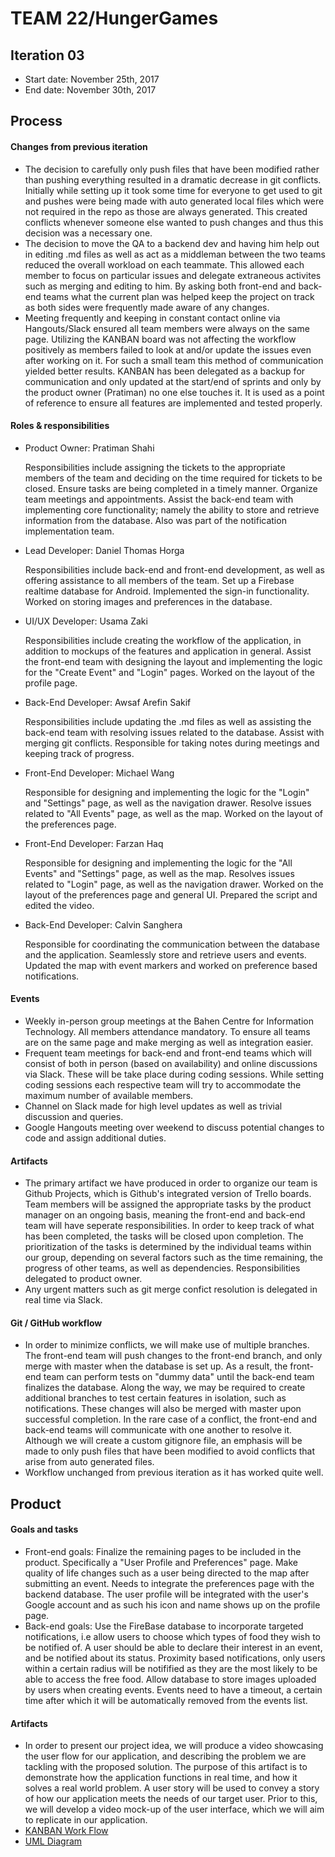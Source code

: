 # TEAM 22/HungerGames


## Iteration 03

 * Start date: November 25th, 2017
 * End date: November 30th, 2017

## Process

#### Changes from previous iteration
 
 * The decision to carefully only push files that have been modified rather than pushing everything resulted in a dramatic decrease in git conflicts. Initially while setting up it took some time for everyone to get used to git and pushes were being made with auto generated local files which were not required in the repo as those are always generated. This created conflicts whenever someone else wanted to push changes and thus this decision was a necessary one.
 * The decision to move the QA to a backend dev and having him help out in editing .md files as well as act as a middleman between the two teams reduced the overall workload on each teammate. This allowed each member to focus on particular issues and delegate extraneous activites such as merging and editing to him. By asking both front-end and back-end teams what the current plan was helped keep the project on track as both sides were frequently made aware of any changes.
 * Meeting frequently and keeping in constant contact online via Hangouts/Slack ensured all team members were always on the same page. Utilizing the KANBAN board was not affecting the workflow positively as members failed to look at and/or update the issues even after working on it. For such a small team this method of communication yielded better results. KANBAN has been delegated as a backup for communication and only updated at the start/end of sprints and only by the product owner (Pratiman) no one else touches it. It is used as a point of reference to ensure all features are implemented and tested properly.

#### Roles & responsibilities

 * Product Owner: Pratiman Shahi
 
   Responsibilities include assigning the tickets to the appropriate members of the team and deciding on the time required for tickets to be closed. Ensure tasks are being completed in a timely manner. Organize team meetings and appointments. Assist the back-end team with implementing core functionality; namely the ability to store and retrieve information from the database. Also was part of the notification implementation team.
 * Lead Developer: Daniel Thomas Horga
 
   Responsibilities include back-end and front-end development, as well as offering assistance to all members of the team. Set up a Firebase realtime database for Android. Implemented the sign-in functionality. Worked on storing images and preferences in the database.
 * UI/UX Developer: Usama Zaki
 
   Responsibilities include creating the workflow of the application, in addition to mockups of the features and application in general. Assist the front-end team with designing the layout and implementing the logic for the "Create Event" and "Login" pages. Worked on the layout of the profile page.
 * Back-End Developer: Awsaf Arefin Sakif
 
   Responsibilities include updating the .md files as well as assisting the back-end team with resolving issues related to the database. Assist with merging git conflicts. Responsible for taking notes during meetings and keeping track of progress.
 * Front-End Developer: Michael Wang
   
   Responsible for designing and implementing the logic for the "Login" and "Settings" page, as well as the navigation drawer. Resolve issues related to "All Events" page, as well as the map. Worked on the layout of the preferences page.
 * Front-End Developer: Farzan Haq
   
   Responsible for designing and implementing the logic for the "All Events" and "Settings" page, as well as the map. Resolves issues related to "Login" page, as well as the navigation drawer. Worked on the layout of the preferences page and general UI. Prepared the script and edited the video.
 * Back-End Developer: Calvin Sanghera
 
   Responsible for coordinating the communication between the database and the application. Seamlessly store and retrieve users and events. Updated the map with event markers and worked on preference based notifications.

#### Events

* Weekly in-person group meetings at the Bahen Centre for Information Technology. All members attendance mandatory. To ensure all teams are on the same page and make merging as well as integration easier.
* Frequent team meetings for back-end and front-end teams which will consist of both in person (based on availability) and online discussions via Slack. These will be take place during coding sessions. While setting coding sessions each respective team will try to accommodate the maximum number of available members.
* Channel on Slack made for high level updates as well as trivial discussion and queries.
* Google Hangouts meeting over weekend to discuss potential changes to code and assign additional duties.
 
#### Artifacts    
   
 * The primary artifact we have produced in order to organize our team is Github Projects, which is Github's integrated version of Trello boards. Team members will be assigned the appropriate tasks by the product manager on an ongoing basis, meaning the front-end and back-end team will have seperate responsibilities.  In order to keep track of what has been completed, the tasks will be closed upon completion. The prioritization of the tasks is determined by the individual teams within our group, depending on several factors such as the time remaining, the progress of other teams, as well as dependencies. Responsibilities delegated to product owner. 
 * Any urgent matters such as git merge confict resolution is delegated in real time via Slack.
 
#### Git / GitHub workflow
 
 * In order to minimize conflicts, we will make use of multiple branches. The front-end team will push changes to the front-end branch, and only merge with master when the database is set up. As a result, the front-end team can perform tests on "dummy data" until the back-end team finalizes the database. Along the way, we may be required to create additional branches to test certain features in isolation, such as notifications. These changes will also be merged with master upon successful completion. In the rare case of a conflict, the front-end and back-end teams will communicate with one another to resolve it. Although we will create a custom gitignore file, an emphasis will be made to only push files that have been modified to avoid conflicts that arise from auto generated files. 
 * Workflow unchanged from previous iteration as it has worked quite well.

## Product

#### Goals and tasks
 
* Front-end goals: Finalize the remaining pages to be included in the product. Specifically a "User Profile and Preferences" page. Make quality of life changes such as a user being directed to the map after submitting an event. Needs to integrate the preferences page with the backend database. The user profile will be integrated with the user's Google account and as such his icon and name shows up on the profile page.
* Back-end goals: Use the FireBase database to incorporate targeted notifications, i.e allow users to choose which types of food they wish to be notified of. A user should be able to declare their interest in an event, and be notified about its status. Proximity based notifications, only users within a certain radius will be notifified as they are the most likely to be able to access the free food. Allow database to store images uploaded by users when creating events. Events need to have a timeout, a certain time after which it will be automatically removed from the events list.

 
#### Artifacts
   
 * In order to present our project idea, we will produce a video showcasing the user flow for our application, and describing the problem we are tackling with the proposed solution. The purpose of this artifact is to demonstrate how the application functions in real time, and how it solves a real world problem. A user story will be used to convey a story of how our application meets the needs of our target user. Prior to this, we will develop a video mock-up of the user interface, which we will aim to replicate in our application. 
 * [KANBAN Work Flow](https://drive.google.com/file/d/1Jb1f596-izYLITt2c9XVakvsW7X7lPlL/view)
 * [UML Diagram](https://drive.google.com/file/d/1yiOR3P55lq-qD4_OoiUrsG9dbiDSqGl2/view)
